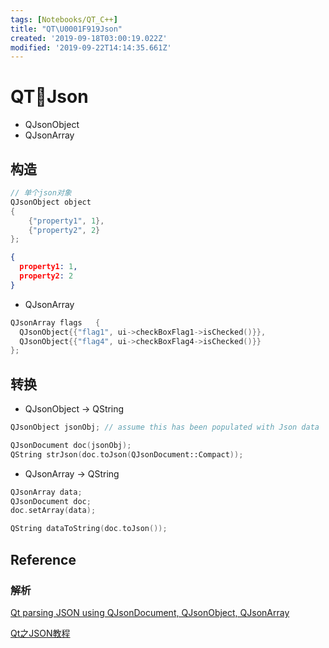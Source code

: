 ```yaml
---
tags: [Notebooks/QT_C++]
title: "QT\U0001F919Json"
created: '2019-09-18T03:00:19.022Z'
modified: '2019-09-22T14:14:35.661Z'
---
```


# QT:call_me_hand:Json

* QJsonObject
* QJsonArray

## 构造
```cpp
// 单个json对象
QJsonObject object
{
    {"property1", 1},
    {"property2", 2}
};
```
```json
{
  property1: 1,
  property2: 2
}
```
* QJsonArray
```cpp
QJsonArray flags   {
  QJsonObject{{"flag1", ui->checkBoxFlag1->isChecked()}},
  QJsonObject{{"flag4", ui->checkBoxFlag4->isChecked()}}
};
```

## 转换
* QJsonObject -> QString
```cpp
QJsonObject jsonObj; // assume this has been populated with Json data

QJsonDocument doc(jsonObj);
QString strJson(doc.toJson(QJsonDocument::Compact));
```

* QJsonArray -> QString
```cpp
QJsonArray data;
QJsonDocument doc;
doc.setArray(data);

QString dataToString(doc.toJson());
```

## Reference
### 解析
[Qt parsing JSON using QJsonDocument, QJsonObject, QJsonArray](https://stackoverflow.com/questions/19822211/qt-parsing-json-using-qjsondocument-qjsonobject-qjsonarray)

[Qt之JSON教程](https://zhuanlan.zhihu.com/p/71979650)
